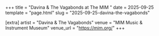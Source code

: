 +++
title = "Davina & The Vagabonds at The MIM "
date = 2025-09-25
template = "page.html"
slug = "2025-09-25-davina-the-vagabonds"

[extra]
artist = "Davina & The Vagabonds"
venue = "MIM Music & Instrument Museum"
venue_url = "https://mim.org/"
+++
